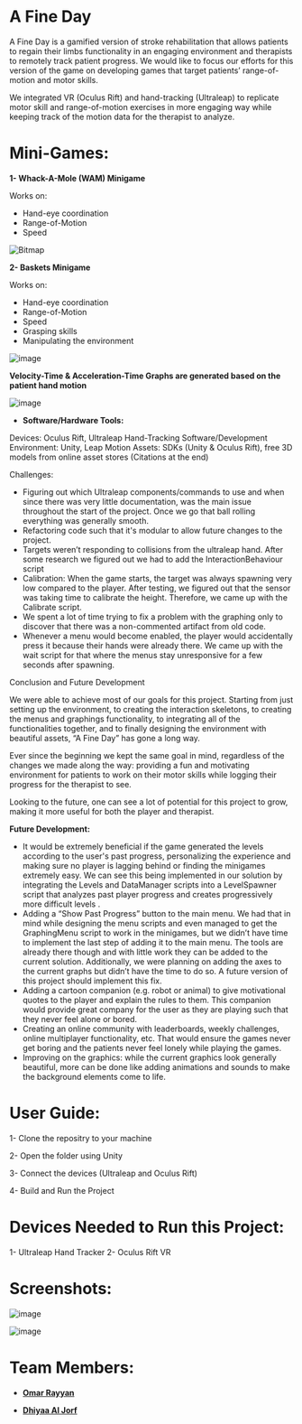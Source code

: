 # A Fine Day

A Fine Day is a gamified version of stroke rehabilitation that allows patients to regain their limbs functionality in an engaging environment and therapists to remotely track patient progress. We would like to focus our efforts for this version of the game on developing games that target patients’ range-of-motion and motor skills.

We integrated VR (Oculus Rift) and hand-tracking (Ultraleap) to replicate motor skill and range-of-motion exercises in more engaging way while keeping track of the motion data for the therapist to analyze.

# Mini-Games:

**1- Whack-A-Mole (WAM) Minigame**

Works on:
- Hand-eye coordination
- Range-of-Motion
- Speed

![Bitmap](https://user-images.githubusercontent.com/77675540/146438818-12cb6eb8-93eb-482e-b66a-6a3ab8da0ccc.png)

**2- Baskets Minigame**

Works on:
- Hand-eye coordination
- Range-of-Motion
- Speed
- Grasping skills
- Manipulating the environment

![image](https://user-images.githubusercontent.com/77675540/146441239-4361ca89-010b-4f6b-95c2-b823a1920db8.png)

**Velocity-Time & Acceleration-Time Graphs are generated based on the patient hand motion**

![image](https://user-images.githubusercontent.com/77675540/146442410-5f27d826-8bf6-4670-8a40-37c37f3e1da4.png)

- **Software/Hardware Tools:**

Devices: Oculus Rift, Ultraleap Hand-Tracking
Software/Development Environment: Unity, Leap Motion
Assets: SDKs (Unity & Oculus Rift), free 3D models from online asset stores (Citations at the end)


Challenges:

- Figuring out which Ultraleap components/commands to use and when since there was very little documentation, was the main issue throughout the start of the project. Once we go that ball rolling everything was generally smooth.
- Refactoring code such that it's modular to allow future changes to the project.
- Targets weren’t responding to collisions from the ultraleap hand. After some research we figured out we had to add the InteractionBehaviour script
- Calibration: When the game starts, the target was always spawning very low compared to the player. After testing, we figured out that the sensor was taking time to calibrate the height. Therefore, we came up with the Calibrate script.
- We spent a lot of time trying to fix a problem with the graphing only to discover that there was a non-commented artifact from old code.
- Whenever a menu would become enabled, the player would accidentally press it because their hands were already there. We came up with the wait script for that where the menus stay unresponsive for a few seconds after spawning.


Conclusion and Future Development

We were able to achieve most of our goals for this project. Starting from just setting up the environment, to creating the interaction skeletons, to creating the menus and graphings functionality, to integrating all of the functionalities together, and to finally designing the environment with beautiful assets, “A Fine Day” has gone a long way.

Ever since the beginning we kept the same goal in mind, regardless of the changes we made along the way: providing a fun and motivating environment for patients to work on their motor skills while logging their progress for the therapist to see.

Looking to the future, one can see a lot of potential for this project to grow, making it more useful for both the player and therapist.

**Future Development:**

- It would be extremely beneficial if the game generated the levels according to the user's past progress, personalizing the experience and making sure no player is lagging behind or finding the minigames extremely easy. We can see this being implemented in our solution by integrating the Levels and DataManager scripts into a LevelSpawner script that analyzes past player progress and creates progressively more difficult levels .
- Adding a “Show Past Progress” button to the main menu. We had that in mind while designing the menu scripts and even managed to get the GraphingMenu script to work in the minigames, but we didn’t have time to implement the last step of adding it to the main menu. The tools are already there though and with little work they can be added to the current solution. Additionally, we were planning on adding the axes to the current graphs but didn’t have the time to do so. A future version of this project should implement this fix.
- Adding a cartoon companion (e.g. robot or animal) to give motivational quotes to the player and explain the rules to them. This companion would provide great company for the user as they are playing such that they never feel alone or bored.
- Creating an online community with leaderboards, weekly challenges, online multiplayer functionality, etc. That would ensure the games never get boring and the patients never feel lonely while playing the games.
- Improving on the graphics: while the current graphics look generally beautiful, more can be done like adding animations and sounds to make the background elements come to life. 

# User Guide:
1- Clone the repositry to your machine

2- Open the folder using Unity

3- Connect the devices (Ultraleap and Oculus Rift)

4- Build and Run the Project

# Devices Needed to Run this Project:
1- Ultraleap Hand Tracker
2- Oculus Rift VR

# Screenshots:

![image](https://user-images.githubusercontent.com/77675540/146443162-c4884f3a-ee5a-4895-8f84-e55eeb3143a0.png)

![image](https://user-images.githubusercontent.com/77675540/146442661-8e3043ab-19e0-4799-985c-0eb82c4a330a.png)

# Team Members:

- **[Omar Rayyan](https://github.com/omarrayyann)**

- **[Dhiyaa Al Jorf](https://github.com/DoodyShark)**
